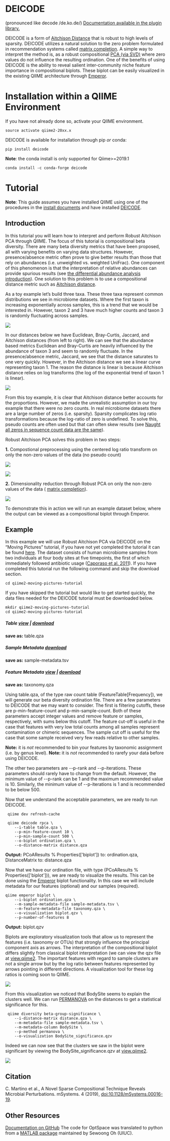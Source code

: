 # DEICODE
(pronounced like decode /de.ko.de/) 
[Documentation available in the plugin library.](https://library.qiime2.org/plugins/deicode/19/)

DEICODE is a form of [Aitchison Distance](https://en.wikipedia.org/wiki/Aitchison_geometry) that is robust to high levels of sparsity. DEICODE utilizes a natural solution to the zero problem formulated in recommendation systems  called [matrix completion]( https://arxiv.org/pdf/0906.2027.pdf). A simple way to interpret the method is, as a robust compositional [PCA (via SVD)]( https://en.wikipedia.org/wiki/Principal_component_analysis) where zero values do not influence the resulting ordination. One of the benefits of using DEICODE is the ability to reveal salient inter-community niche feature importance in compositional biplots. These biplot can be easily visualized in the existing QIIME architecture through [Emperor](https://docs.qiime2.org/2018.11/plugins/available/emperor/).

# Installation within a QIIME Environment

If you have not already done so, activate your QIIME environment.
```
source activate qiime2-20xx.x
```

DEICODE is available for installation through pip _or_ conda:

```
pip install deicode
```
 
**Note**:  the conda install is only supported for Qiime>=2019.1
```
conda install -c conda-forge deicode
```

# Tutorial 
**Note**: This guide assumes you have installed QIIME using one of the procedures in the [install documents](https://docs.qiime2.org/2019.1/install/) and have installed [DEICODE](https://library.qiime2.org/plugins/q2-deicode).

## Introduction 

In this tutorial you will learn how to interpret and perform Robust Aitchison PCA through QIIME. The focus of this tutorial is compositional beta diversity. There are many beta diversity metrics that have been proposed, all with varying benefits on varying data structures. However, presence/absence metric often prove to give better results than those that rely on abundances (i.e. unweighted vs. weighted UniFrac). One component of this phenomenon is that the interpretation of relative abundances can provide spurious results (see [the differential abundance analysis introduction](https://docs.qiime2.org/2019.1/tutorials/gneiss/)). One solution to this problem is to use a compositional distance metric such as [Aitchison distance](https://en.wikipedia.org/wiki/Aitchison_geometry). 


As a toy example let’s build three taxa. These three taxa represent common distributions we see in microbiome datasets. Where the first taxon is increasing exponentially across samples, this is a trend that we would be interested in. However, taxon 2 and 3 have much higher counts and taxon 3 is randomly fluctuating across samples.  

![](etc/img1.png)

In our distances below we have Euclidean, Bray-Curtis, Jaccard, and Aitchison distances (from left to right). We can see that the abundance based metrics Euclidean and Bray-Curtis are heavily influenced by the abundance of taxon 3 and seem to randomly fluctuate. In the presence/absence metric, Jaccard, we see that the distance saturates to one very quickly. However, in the Aitchison distance we see a linear curve representing taxon 1. The reason the distance is linear is because Aitchison distance relies on log transforms (the log of the exponential trend of taxon 1 is linear). 


![](etc/img2.png)

From this toy example, it is clear that Aitchison distance better accounts for the proportions. However, we made the unrealistic assumption in our toy example that there were no zero counts. In real microbiome datasets there are a large number of zeros (i.e. sparsity). Sparsity complicates log ratio transformations because the log-ratio of zero is undefined. To solve this, pseudo counts are often used but that can often skew results (see [Naught all zeros in sequence count data are the same](https://www.biorxiv.org/content/10.1101/477794v1)). 

Robust Aitchison PCA solves this problem in two steps:

**1.** Compostional preprocessing using the centered log ratio transform on only the non-zero values of the data (no pseudo count)

![](etc/img3.gif)

![](etc/img4.gif)

**2.** Dimensionality reduction through Robust PCA on only the non-zero values of the data ( [matrix completion]( https://arxiv.org/pdf/0906.2027.pdf)). 

![](etc/img5.gif)

To demonstrate this in action we will run an example dataset below, where the output can be viewed as a compositional biplot through Emperor. 

## Example 

In this example we will use Robust Aitchison PCA via DEICODE on the “Moving Pictures” tutorial, if you have not yet completed the tutorial it can be found [here](https://docs.qiime2.org/2019.1/tutorials/moving-pictures/). The dataset consists of human microbiome samples from two individuals at four body sites at five timepoints, the first of which immediately followed antibiotic usage ([Caporaso et al. 2011](https://www.ncbi.nlm.nih.gov/pubmed/21624126)). If you have completed this tutorial run the following command and skip the download section.

```shell
cd qiime2-moving-pictures-tutorial
```

If you have skipped the tutorial but would like to get started quickly, the data files needed for the DEICODE tutorial must be downloaded below.  

```shell
mkdir qiime2-moving-pictures-tutorial
cd qiime2-moving-pictures-tutorial
```

##### Table [view](https://view.qiime2.org/?src=https%3A%2F%2Fdocs.qiime2.org%2F2019.1%2Fdata%2Ftutorials%2Fmoving-pictures%2Ftable.qza) | [download](https://docs.qiime2.org/2019.1/data/tutorials/moving-pictures/table.qza)
**save as:** table.qza 

##### Sample Metadata [download](https://data.qiime2.org/2019.1/tutorials/moving-pictures/sample_metadata.tsv)
**save as:** sample-metadata.tsv

##### Feature Metadata  [view](https://view.qiime2.org/?src=https%3A%2F%2Fdocs.qiime2.org%2F2019.1%2Fdata%2Ftutorials%2Fmoving-pictures%2Ftaxonomy.qza) | [download](https://docs.qiime2.org/2019.1/data/tutorials/moving-pictures/taxonomy.qza)
**save as:** taxonomy.qza

Using table.qza, of the type raw count table (FeatureTable[Frequency]), we will generate our beta diversity ordination file. There are a few parameters to DEICODE that we may want to consider. The first is filtering cutoffs, these are p-min-feature-count and p-min-sample-count. Both of these parameters accept integer values and remove feature or samples, respectively, with sums below this cutoff. The feature cut-off is useful in the case that features with very low total counts among all samples represent contamination or chimeric sequences. The sample cut off is useful for the case that some sample received very few reads relative to other samples.

**Note:** it is _not_ recommended to bin your features by taxonomic assignment (i.e. by genus level). 
**Note:** it is _not_ recommended to rarefy your data before using DEICODE. 

The other two parameters are --p-rank and --p-iterations. These parameters should rarely have to change from the default. However, the minimum value of --p-rank can be 1 and the maximum recommended value is 10. Similarly, the minimum value of --p-iterations is 1 and is recommended to be below 500.  

Now that we understand the acceptable parameters, we are ready to run DEICODE.  

```shell
 qiime dev refresh-cache
```

```shell
 qiime deicode rpca \
    --i-table table.qza \
    --p-min-feature-count 10 \
    --p-min-sample-count 500 \
    --o-biplot ordination.qza \
    --o-distance-matrix distance.qza
```
**Output:** PCoAResults % Properties(['biplot']) to: ordination.qza, DistanceMatrix to: distance.qza

Now that we have our ordination file, with type (PCoAResults % Properties(['biplot'])), we are ready to visualize the results. This can be done using the [Emperor](https://docs.qiime2.org/2019.1/plugins/available/emperor/) biplot functionality. In this case we will include metadata for our features (optional) and our samples (required). 

```shell
qiime emperor biplot \
    --i-biplot ordination.qza \
    --m-sample-metadata-file sample-metadata.tsv \
    --m-feature-metadata-file taxonomy.qza \
    --o-visualization biplot.qzv \
    --p-number-of-features 8
```
**Output:** biplot.qzv

Biplots are exploratory visualization tools that allow us to represent the features (i.e. taxonomy or OTUs)  that strongly influence the principal component axis as arrows. The interpretation of the compositional biplot differs slightly from classical biplot interpretation (we can view the qzv file at [view.qiime2](https://view.qiime2.org). The important features with regard to sample clusters are not a single arrow but by the log ratio between features represented by arrows pointing in different directions. A visualization tool for these log ratios is coming soon to QIIME. 

![](etc/img10.png)

From this visualization we noticed that BodySite seems to explain the clusters well. We can run [PERMANOVA](https://docs.qiime2.org/2019.1/plugins/available/diversity/beta-group-significance/) on the distances to get a statistical significance for this. 

```shell
 qiime diversity beta-group-significance \
    --i-distance-matrix distance.qza \
    --m-metadata-file sample-metadata.tsv \
    --m-metadata-column BodySite \
    --p-method permanova \
    --o-visualization BodySite_significance.qzv
```

Indeed we can now see that the clusters we saw in the biplot were significant by viewing the BodySite_significance.qzv at [view.qiime2](https://view.qiime2.org).

![](etc/img11.png)

## Citation 

C. Martino et al., A Novel Sparse Compositional Technique Reveals Microbial Perturbations. mSystems. 4 (2019), [doi:10.1128/mSystems.00016-19](doi:10.1128/mSystems.00016-19).


## Other Resources

[Documentation on GitHub](https://github.com/biocore/DEICODE)
The code for OptSpace was translated to python from a [MATLAB package](http://swoh.web.engr.illinois.edu/software/optspace/code.html) maintained by Sewoong Oh (UIUC).
